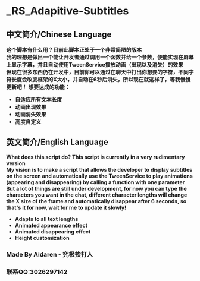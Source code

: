 # _RS_Adapitive-Subtitles

## 中文简介/Chinese Language
**这个脚本有什么用？目前此脚本正处于一个非常简陋的版本  
我的理想是做出一个能让开发者通过调用一个函数并给一个参数，便能实现在屏幕上显示字幕，并且自动使用TweenService播放动画（出现以及消失）的效果  
但现在很多东西仍在开发中，目前你可以通过在聊天中打出你想要的字符，不同字符长度会改变框架的X大小，并自动在6秒后消失，所以现在就这样了，等我慢慢更新吧！
想要达成的功能：**
* **自适应所有文本长度**
* **动画出现效果**
* **动画消失效果**
* **高度自定义**

## 英文简介/English Language
**What does this script do? This script is currently in a very rudimentary version  
My vision is to make a script that allows the developer to display subtitles on the screen and automatically use the TweenService to play animations (appearing and disappearing) by calling a function with one parameter  
But a lot of things are still under development, for now you can type the characters you want in the chat, different character lengths will change the X size of the frame and automatically disappear after 6 seconds, so that's it for now, wait for me to update it slowly!**
* **Adapts to all text lengths**
* **Animated appearance effect**
* **Animated disappearing effect**
* **Height customization**

### **Made By Aidaren - 究极挨打人**
### **联系QQ:3026297142**
